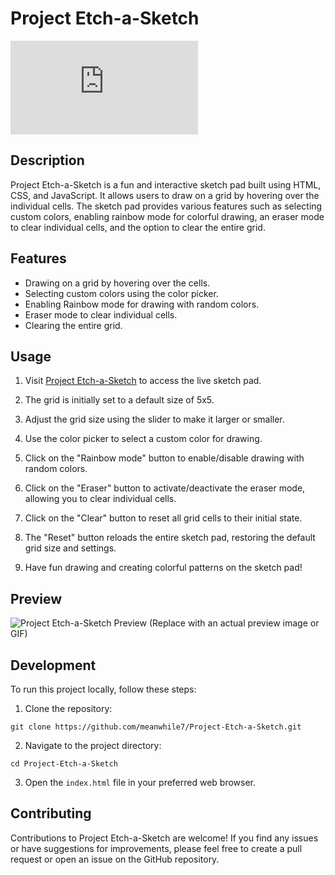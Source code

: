 # Project Etch-a-Sketch

![Project Etch-a-Sketch](https://rad-concha-7105da.netlify.app/html/sketchpad.html)

## Description

Project Etch-a-Sketch is a fun and interactive sketch pad built using HTML, CSS, and JavaScript. It allows users to draw on a grid by hovering over the individual cells. The sketch pad provides various features such as selecting custom colors, enabling rainbow mode for colorful drawing, an eraser mode to clear individual cells, and the option to clear the entire grid.

## Features

- Drawing on a grid by hovering over the cells.
- Selecting custom colors using the color picker.
- Enabling Rainbow mode for drawing with random colors.
- Eraser mode to clear individual cells.
- Clearing the entire grid.

## Usage

1. Visit [Project Etch-a-Sketch](https://rad-concha-7105da.netlify.app/html/sketchpad.html) to access the live sketch pad.

2. The grid is initially set to a default size of 5x5.

3. Adjust the grid size using the slider to make it larger or smaller.

4. Use the color picker to select a custom color for drawing.

5. Click on the "Rainbow mode" button to enable/disable drawing with random colors.

6. Click on the "Eraser" button to activate/deactivate the eraser mode, allowing you to clear individual cells.

7. Click on the "Clear" button to reset all grid cells to their initial state.

8. The "Reset" button reloads the entire sketch pad, restoring the default grid size and settings.

9. Have fun drawing and creating colorful patterns on the sketch pad!

## Preview

![Project Etch-a-Sketch Preview](https://example.com/preview-image.png) (Replace with an actual preview image or GIF)

## Development

To run this project locally, follow these steps:

1. Clone the repository:

```
git clone https://github.com/meanwhile7/Project-Etch-a-Sketch.git
```

2. Navigate to the project directory:

```
cd Project-Etch-a-Sketch
```

3. Open the `index.html` file in your preferred web browser.

## Contributing

Contributions to Project Etch-a-Sketch are welcome! If you find any issues or have suggestions for improvements, please feel free to create a pull request or open an issue on the GitHub repository.